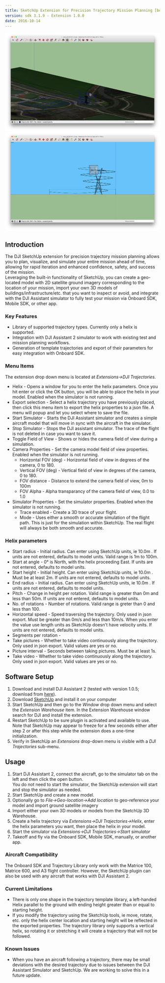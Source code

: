 ```yaml
---
title: SketchUp Extension for Precision Trajectory Mission Planning [beta]
version: sdk 3.1.9 - Extension 1.0.0
date: 2016-10-14
---
```


![Overview](../../images/modules/missionplan/sketchup/overview.png)
![Tower](../../images/modules/missionplan/sketchup/tower.png)

## Introduction

The DJI SketchUp extension for precision trajectory mission planning allows you to plan, visualize, and simulate your
entire mission ahead of time, allowing for rapid iteration and enhanced confidence, safety, and success of the mission.  
Leveraging the built-in functionality of SketchUp, you can create a geo-located model with 2D satellite ground imagery 
corresponding to the location of your mission, import your own 3D models of buildings/infrastructure/etc. that you want 
to inspect or avoid, and integrate with the DJI Assistant simulator to fully test your mission via Onboard SDK, Mobile SDK,
or other app.

### Key Features

* Library of supported trajectory types.  Currently only a helix is supported.
* Integration with DJI Assistant 2 simulator to work with existing test and mission planning workflows.
* Generation of template trajectories and export of their parameters for easy integration with Onboard SDK.

### Menu Items
The extension drop down menu is located at *Extensions->DJI Trajectories*.

* Helix - Opens a window for you to enter the helix parameters.  Once you hit enter or click the OK button, you will be 
able to place the helix in your model.  Enabled when the simulator is not running.
* Export selection - Select a helix trajectory you have previously placed, then click this menu item to export the helix 
properties to a json file.  A menu will popup and let you select where to save the file. 
* Start Simulator - Starts the DJI Assistant simulator and creates a simple aircraft model that will move in sync with 
the aircraft in the simulator.
* Stop Simulator - Stops the DJI assistant simulator.  The trace of the flight is not deleted in case you want to save it.
* Toggle Field of View - Shows or hides the camera field of view during a simulation.
* Camera Properties - Set the camera model field of view properties.  Enabled when the simulator is not running.
    * Horizontal FOV (deg) - Horizontal field of view in degrees of the camera, 0 to 180. 
    * Vertical FOV (deg) - Vertical field of view in degrees of the camera, 0 to 180.
    * FOV distance - Distance to extend the camera field of view, 0m to 100m
    * FOV Alpha - Alpha transparancy of the camera field of view, 0.0 to 1.0
* Simulator Properties - Set the simulator properties.  Enabled when the simulator is not running.
    * Trace enabled - Create a 3D trace of your flight. 
    * Mode - Uses either a smooth or accurate simulation of the flight path.  This is just for the simulation within 
     SketchUp.  The real flight will always be both smooth and accurate.

### Helix parameters

* Start radius - Initial radius.  Can enter using SketchUp units, ie 10.0m .  If units are not entered, defaults to 
model units.  Valid range is 1m to 100m.
* Start at angle - 0&deg; is North, with the helix proceeding East.  If units are not entered, defaults to model units.
* Start height - Initial height.  Can enter using SketchUp units, ie 10.0m .  Must be at least 2m.  If units are not entered, defaults to model units.
* End radius - Initial radius.  Can enter using SketchUp units, ie 10.0m . If units are not entered, defaults to model units.
* Pitch - Change in height per rotation.  Valid range is greater than 0m and less than 50m.  If units are not entered, defaults to model units.  
* No. of rotations - Number of rotations.  Valid range is greter than 0 and less than 100.
* Horizontal speed - Speed traversing the trajectory.  Only used in json export.  Must be greater than 0m/s and less than 10m/s.
When you enter the value use length units as SketchUp doesn't have velocity units.  If units are not entered, defaults to model units.
* Segments per rotation - 
* Take pictures - Whether to take video continuously along the trajectory.  Only used in json export.  Valid values are yes or no. 
* Picture interval - Seconds between taking pictures.  Must be at least 1s. 
* Take video - Whether to take video continuously along the trajectory.  Only used in json export.  Valid values are yes or no.

## Software Setup

1. Download and install DJI Assistant 2 (tested with version 1.0.5; download from [here](http://www.dji.com/matrice100/info#downloads)).
2. Download [SketchUp](http://www.sketchup.com/) and install it on your computer
3. Start SketchUp and then go to the *Window* drop down menu and select the *Extension Warehouse* item.  In the 
Extension Warehouse window search for DJI and install the extension.
4. Restart SketchUp to be sure plugin is activated and available to use.  Note that SketchUp may appear to freeze 
for a few seconds either after step 2 or after this step while the extension does a one-time initialization.
5. Verify in SketchUp an *Extensions* drop-down menu is visible with a *DJI Trajectories* sub-menu.
 
## Usage

1. Start DJI Assistant 2, connect the aircraft, go to the simulator tab on the left and then click the open button.  
You do not need to start the simulator, the SketchUp extension will start and stop the simulator as needed.
2. Start SketchUp and create a new model.
3. Optionally go to *File->Geo-location->Add location* to geo-reference your model and import ground satellite imagery
4. Import either your own 3D models or models from the SketchUp 3D Warehouse.
5. Create a helix trajectory via *Extensions->DJI Trajectories->Helix*, enter the helix parameters you want, then place
the helix in your model.
6. Start the simulator via *Extensions->DJI Trajectories->Start simulator*
7. Takeoff and fly via the Onboard SDK, Mobile SDK, manually, or another app. 

### Aircraft Compatibility

The Onboard SDK and Trajectory Library only work with the Matrice 100, Matrice 600, and A3 flight controller.  However,
the SketchUp plugin can also be used with any aircraft that works with DJI Assistant 2.

### Current Limitations

* There is only one shape in the trajectory template library, a left-handed Helix parallel to the ground with ending height
greater than or equal to starting height.
* If you modify the trajectory using the SketchUp tools, ie move, rotate, etc. only the helix center location and 
starting height will be reflected in the exported properties.  The trajectory library only supports a vertical helix, 
so rotating it or stretching it will create a trajectory that will not be followed. 

### Known Issues

* When you have an aircraft following a trajectory, there may be small deviations with the desired trajectory due to issues 
between the DJI Assistant Simulator and SketchUp.  We are working to solve this in a future update.  
